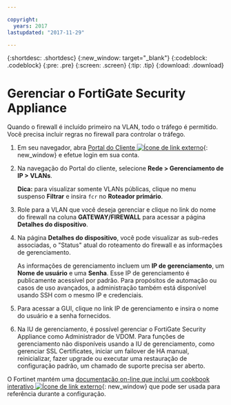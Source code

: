 ```yaml
---

copyright:
  years: 2017
lastupdated: "2017-11-29"

---
```


{:shortdesc: .shortdesc}
{:new_window: target="_blank"}
{:codeblock: .codeblock}
{:pre: .pre}
{:screen: .screen}
{:tip: .tip}
{:download: .download}

# Gerenciar o FortiGate Security Appliance

Quando o firewall é incluído primeiro na VLAN, todo o tráfego é permitido. Você
precisa incluir regras no firewall para controlar o tráfego. 

1. Em seu navegador, abra [Portal do Cliente ![Ícone de link externo](../../icons/launch-glyph.svg "Ícone de link externo")](https://control.softlayer.com/){: new_window} e efetue login em sua conta.
2. Na navegação do Portal do cliente, selecione **Rede > Gerenciamento de
IP > VLANs**. 

	**Dica:** para visualizar somente VLANs públicas, clique no menu
suspenso **Filtrar** e insira ``fcr`` no **Roteador primário**.
3. Role para a VLAN que você deseja gerenciar e clique no link do nome do firewall
na coluna **GATEWAY/FIREWALL** para acessar a página
**Detalhes do dispositivo**.
4. Na página **Detalhes do dispositivo**, você pode visualizar
as sub-redes associadas, o "Status" atual do roteamento do firewall e as informações de
gerenciamento. 

	As informações de gerenciamento incluem um **IP de gerenciamento**, um
**Nome de usuário** e uma **Senha**. Esse IP de
gerenciamento é publicamente acessível por padrão. Para propósitos de automação ou casos
de uso avançados, a administração também está disponível usando SSH com o mesmo IP e
credenciais.
5. Para acessar a GUI, clique no link IP de gerenciamento e insira o nome do usuário e a senha fornecidos. 
6. Na IU de gerenciamento, é possível gerenciar o FortiGate Security Appliance
como Administrador de VDOM. Para funções de gerenciamento não disponíveis usando a IU de
gerenciamento, como gerenciar SSL Certificates, iniciar um failover de HA manual,
reinicializar, fazer upgrade ou executar uma restauração de configuração padrão, um
chamado de suporte precisa ser aberto.

O Fortinet mantém uma [documentação on-line que inclui um cookbook interativo ![Ícone de link externo](../../icons/launch-glyph.svg "Ícone de link externo")](http://cookbook.fortinet.com/fortigate/){: new_window} que pode ser usada para referência durante a configuração.
